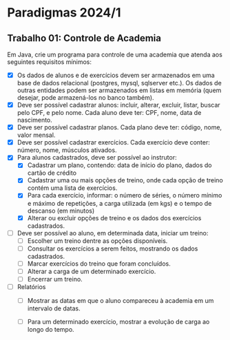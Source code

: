 # Paradigmas 2024/1
## Trabalho 01: Controle de Academia

Em Java, crie um programa para controle de uma academia que atenda aos seguintes requisitos mínimos:

- [x] Os dados de alunos e de exercícios devem ser armazenados em uma base de dados relacional (postgres, mysql, sqlserver etc.). Os dados de outras entidades podem ser armazenados em listas em memória (quem desejar, pode armazená-los no banco também).
- [x] Deve ser possível cadastrar alunos: incluir, alterar, excluir, listar, buscar pelo CPF, e pelo nome. Cada aluno deve ter: CPF, nome, data de nascimento.
- [x] Deve ser possível cadastrar planos. Cada plano deve ter: código, nome, valor mensal.
- [x] Deve ser possível cadastrar exercícios. Cada exercício deve conter: número, nome, músculos ativados.
- [x] Para alunos cadastrados, deve ser possível ao instrutor:
  - [x] Cadastrar um plano, contendo: data de início do plano, dados do cartão de crédito
  - [x] Cadastrar uma ou mais opções de treino, onde cada opção de treino contém uma lista de exercícios.
  - [x] Para cada exercício, informar: o número de séries, o número mínimo e máximo de repetições, a carga utilizada (em kgs) e o tempo de descanso (em minutos)
  - [x] Alterar ou excluir opções de treino e os dados dos exercícios cadastrados.
- [ ] Deve ser possível ao aluno, em determinada data, iniciar um treino:
  - [ ] Escolher um treino dentre as opções disponíveis.
  - [ ] Consultar os exercícios a serem feitos, mostrando os dados cadastrados.
  - [ ] Marcar exercícios do treino que foram concluídos.
  - [ ] Alterar a carga de um determinado exercício.
  - [ ] Encerrar um treino.
- [ ] Relatórios
  - [ ] Mostrar as datas em que o aluno compareceu à academia em um intervalo de datas.
  - [ ] Para um determinado exercício, mostrar a evolução de carga ao longo do tempo.

